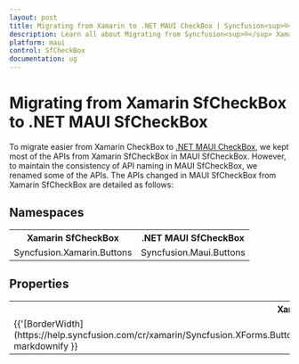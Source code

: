 ```yaml
---
layout: post
title: Migrating from Xamarin to .NET MAUI CheckBox | Syncfusion<sup>®</sup>
description: Learn all about Migrating from Syncfusion<sup>®</sup> Xamarin CheckBox to Syncfusion<sup>®</sup> .NET MAUI CheckBox control and more here.
platform: maui
control: SfCheckBox
documentation: ug
---  
```


# Migrating from Xamarin SfCheckBox to .NET MAUI SfCheckBox 

To migrate easier from Xamarin CheckBox to [.NET MAUI CheckBox](https://www.syncfusion.com/maui-controls/maui-checkbox), we kept most of the APIs from Xamarin SfCheckBox in MAUI SfCheckBox. However, to maintain the consistency of API naming in MAUI SfCheckBox, we renamed some of the APIs. The APIs changed in MAUI SfCheckBox from Xamarin SfCheckBox are detailed as follows:

## Namespaces 

<table>
<tr>
<th>Xamarin SfCheckBox</th>
<th>.NET MAUI SfCheckBox</th></tr>
<tr>
<td>Syncfusion.Xamarin.Buttons</td>
<td>Syncfusion.Maui.Buttons</td></tr>
</table>

## Properties

<table> 
<tr>
<th>Xamarin SfCheckBox</th>
<th>.NET MAUI SfCheckBox</th>
<th>Description</th></tr>
<tr>
<td> {{'[BorderWidth](https://help.syncfusion.com/cr/xamarin/Syncfusion.XForms.Buttons.ToggleButton.html#Syncfusion_XForms_Buttons_ToggleButton_BorderWidth)'| markdownify }}</td>
<td> {{'[StrokeThickness](https://help.syncfusion.com/cr/maui/Syncfusion.Maui.Buttons.ToggleButton.html#Syncfusion_Maui_Buttons_ToggleButton_StrokeThickness)'| markdownify }}</td>
<td>Gets or sets the stroke thickness.</td></tr>
</table> 



